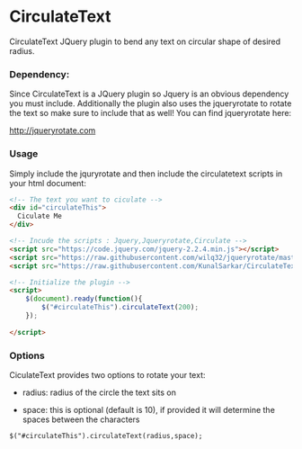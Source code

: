# CirculateText
CirculateText JQuery plugin to bend any text on circular shape of desired radius.

### Dependency:
Since CirculateText is a JQuery plugin so Jquery is an obvious dependency you must include. Additionally the plugin also uses the jqueryrotate to rotate the text so make sure to include that as well! You can find jqueryrotate here:

http://jqueryrotate.com

### Usage
Simply include the jquryrotate and then include the circulatetext scripts in your html document:

```html
<!-- The text you want to ciculate -->
<div id="circulateThis">
  Ciculate Me
</div>

<!-- Incude the scripts : Jquery,Jqueryrotate,Circulate -->
<script src="https://code.jquery.com/jquery-2.2.4.min.js"></script>
<script src="https://raw.githubusercontent.com/wilq32/jqueryrotate/master/jQueryRotate.js"></script>
<script src="https://raw.githubusercontent.com/KunalSarkar/CirculateText/master/circulatetext.js"></script>

<!-- Initialize the plugin -->
<script>
	$(document).ready(function(){
		$("#circulateThis").circulateText(200);
	});
	
</script>
```

### Options
CiculateText provides two options to rotate your text:

- radius: radius of the circle the text sits on

- space: this is optional (default is 10), if provided it will determine the spaces between the characters

```html
$("#circulateThis").circulateText(radius,space);
```
